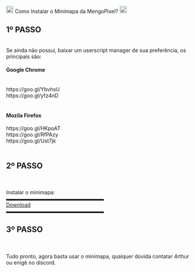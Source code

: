 <img src="https://cdn.discordapp.com/emojis/760558075672526868.png?v=1" width="20px"/> Como Instalar o Minimapa da MengoPixel? <img src="https://cdn.discordapp.com/emojis/760558075672526868.png?v=1" width="20px"/>

<h2>1º PASSO</h2><br>
Se ainda não possui, baixar um userscript manager de sua preferência, os principais são:<br>
<h4>Google Chrome</h4><br>
https://goo.gl/YbvhsU<br>
https://goo.gl/yfz4nD<br>
<br>
<h4>Mozila Firefox</h4>
https://goo.gl/HKpoAT<br>
https://goo.gl/RfPAzy<br>
https://goo.gl/Ust7jk<br>
<br>
<h2>2º PASSO</h2><br>
<br>
Instalar o minimapa:<br>
▬▬▬▬▬▬▬▬▬▬▬▬▬▬▬▬▬▬▬<br>
<a href="https://www.github.com/sc00p3/mengo-pixel/minimapa.js">Download</a><br>
▬▬▬▬▬▬▬▬▬▬▬▬▬▬▬▬▬▬▬<br>
<h2>3º PASSO</h2><br>
<br>
Tudo pronto, agora basta usar o minimapa, qualquer dúvida contatar 4rthur ou enigê no discord.
